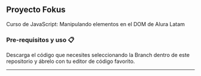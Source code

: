 ## Proyecto Fokus

Curso de JavaScript: Manipulando elementos en el DOM de Alura Latam

### Pre-requisitos y uso 📋

Descarga el código que necesites seleccionando la Branch dentro de este repositorio y ábrelo con tu editor de código favorito. 

---



